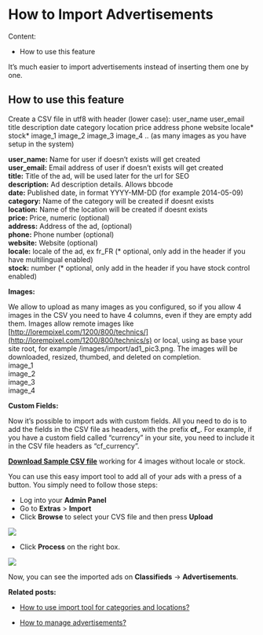 # How to Import Advertisements
Content:
-   How to use this feature

It’s much easier to import advertisements instead of inserting them one by one. 

## How to use this feature

Create a CSV file in utf8 with header (lower case): user_name user_email title description date category location price address phone website locale* stock* image_1 image_2 image_3 image_4 .. (as many images as you have setup in the system)

**user_name:**  Name for user if doesn’t exists will get created  
**user_email:**  Email address of user if doesn’t exists will get created  
**title:**  Title of the ad, will be used later for the url for SEO  
**description:**  Ad description details. Allows bbcode  
**date:**  Published date, in format YYYY-MM-DD (for example 2014-05-09)  
**category:**  Name of the category will be created if doesnt exists  
**location:**  Name of the location will be created if doesnt exists  
**price:**  Price, numeric (optional)  
**address:**  Address of the ad, (optional)  
**phone:**  Phone number (optional)  
**website:**  Website (optional)  
**locale:**  locale of the ad, ex fr_FR (* optional, only add in the header if you have multilingual enabled)  
**stock:**  number (* optional, only add in the header if you have stock control enabled)  

**Images:**

We allow to upload as many images as you configured, so if you allow 4 images in the CSV you need to have 4 columns, even if they are empty add them. Images allow remote images like  [http://lorempixel.com/1200/800/technics/](http://lorempixel.com/1200/800/technics/s)  or local, using as base your site root, for example /images/import/ad1_pic3.png. The images will be downloaded, resized, thumbed, and deleted on completion.  
image_1  
image_2  
image_3  
image_4

**Custom Fields:**

Now it’s possible to import ads with custom fields. All you need to do is to add the fields in the CSV file as headers, with the prefix  **cf_**. For example, if you have a custom field called “currency” in your site, you need to include it in the CSV file headers as “cf_currency”.

[**Download Sample CSV file**](https://docs.yclas.com/samples/import_ads_example.csv) working for 4 images without locale or stock.

You can use this easy import tool to add all of your ads with a press of a button. You simply need to follow those steps:

-   Log into your  **Admin Panel**
-   Go to  **Extras**  >  **Import**
-   Click  **Browse**  to select your CVS file and then press  **Upload**

![](https://raw.githubusercontent.com/yclas/guides/master/images/import-ads1.png)

-   Click  **Process**  on the right box.

![](https://raw.githubusercontent.com/yclas/guides/master/images/import-ads2.png)

Now, you can see the imported ads on  **Classifieds**  ->  **Advertisements**.

  
**Related posts:**

-   [How to use import tool for categories and locations?](Classifieds-how-to-import-tool-for-categories-and-location.md)

-   [How to manage advertisements?](Classifieds-manage-advertisements.md)
